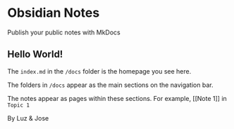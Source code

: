 # Obsidian Notes



Publish your public notes with MkDocs

## Hello World!



The `index.md` in the `/docs` folder is the homepage you see here.

The folders in `/docs` appear as the main sections on the navigation bar.


The notes appear as pages within these sections. For example, [[Note 1]] in `Topic 1`

By Luz & Jose